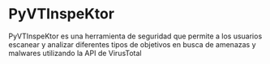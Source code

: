 # PyVTInspeKtor
PyVTInspeKtor es una herramienta de seguridad que permite a los usuarios escanear y analizar diferentes tipos de objetivos en busca de amenazas y malwares utilizando la API de VirusTotal
